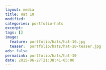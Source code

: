 ```yaml
---
layout: media
title: Hat 10
modified:
categories: portfolio-hats
excerpt:
tags: []
image:
  feature: portfolio/hats/hat-10.jpg
  teaser:  portfolio/hats/hat-10-teaser.jpg
ads: false
permalink: portfolio/hats/hat-10
date: 2015-06-27T21:38:41-05:00
---
```


